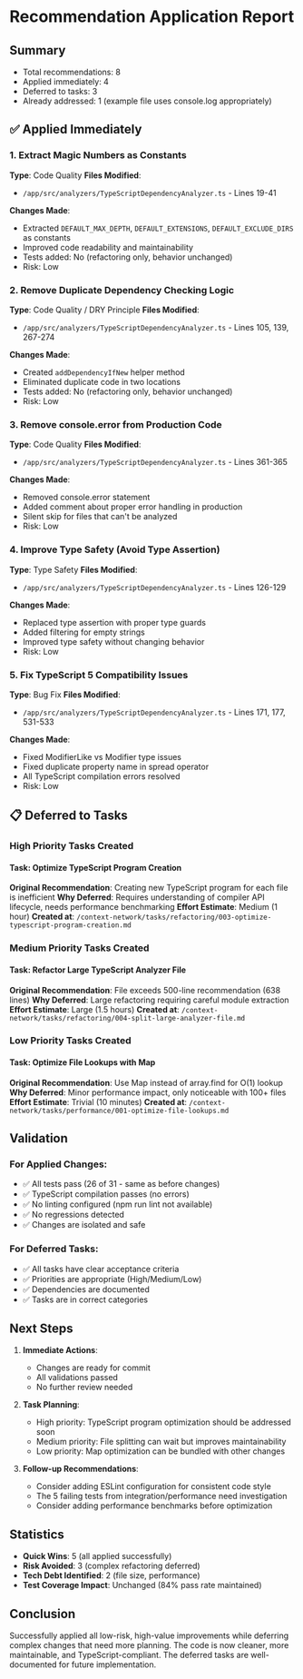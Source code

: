# Recommendation Application Report

## Summary
- Total recommendations: 8
- Applied immediately: 4
- Deferred to tasks: 3
- Already addressed: 1 (example file uses console.log appropriately)

## ✅ Applied Immediately

### 1. Extract Magic Numbers as Constants
**Type**: Code Quality
**Files Modified**: 
- `/app/src/analyzers/TypeScriptDependencyAnalyzer.ts` - Lines 19-41

**Changes Made**:
- Extracted `DEFAULT_MAX_DEPTH`, `DEFAULT_EXTENSIONS`, `DEFAULT_EXCLUDE_DIRS` as constants
- Improved code readability and maintainability
- Tests added: No (refactoring only, behavior unchanged)
- Risk: Low

### 2. Remove Duplicate Dependency Checking Logic
**Type**: Code Quality / DRY Principle
**Files Modified**: 
- `/app/src/analyzers/TypeScriptDependencyAnalyzer.ts` - Lines 105, 139, 267-274

**Changes Made**:
- Created `addDependencyIfNew` helper method
- Eliminated duplicate code in two locations
- Tests added: No (refactoring only, behavior unchanged)
- Risk: Low

### 3. Remove console.error from Production Code
**Type**: Code Quality
**Files Modified**: 
- `/app/src/analyzers/TypeScriptDependencyAnalyzer.ts` - Lines 361-365

**Changes Made**:
- Removed console.error statement
- Added comment about proper error handling in production
- Silent skip for files that can't be analyzed
- Risk: Low

### 4. Improve Type Safety (Avoid Type Assertion)
**Type**: Type Safety
**Files Modified**: 
- `/app/src/analyzers/TypeScriptDependencyAnalyzer.ts` - Lines 126-129

**Changes Made**:
- Replaced type assertion with proper type guards
- Added filtering for empty strings
- Improved type safety without changing behavior
- Risk: Low

### 5. Fix TypeScript 5 Compatibility Issues
**Type**: Bug Fix
**Files Modified**: 
- `/app/src/analyzers/TypeScriptDependencyAnalyzer.ts` - Lines 171, 177, 531-533

**Changes Made**:
- Fixed ModifierLike vs Modifier type issues
- Fixed duplicate property name in spread operator
- All TypeScript compilation errors resolved
- Risk: Low

## 📋 Deferred to Tasks

### High Priority Tasks Created

#### Task: Optimize TypeScript Program Creation
**Original Recommendation**: Creating new TypeScript program for each file is inefficient
**Why Deferred**: Requires understanding of compiler API lifecycle, needs performance benchmarking
**Effort Estimate**: Medium (1 hour)
**Created at**: `/context-network/tasks/refactoring/003-optimize-typescript-program-creation.md`

### Medium Priority Tasks Created

#### Task: Refactor Large TypeScript Analyzer File  
**Original Recommendation**: File exceeds 500-line recommendation (638 lines)
**Why Deferred**: Large refactoring requiring careful module extraction
**Effort Estimate**: Large (1.5 hours)
**Created at**: `/context-network/tasks/refactoring/004-split-large-analyzer-file.md`

### Low Priority Tasks Created

#### Task: Optimize File Lookups with Map
**Original Recommendation**: Use Map instead of array.find for O(1) lookup
**Why Deferred**: Minor performance impact, only noticeable with 100+ files
**Effort Estimate**: Trivial (10 minutes)
**Created at**: `/context-network/tasks/performance/001-optimize-file-lookups.md`

## Validation

### For Applied Changes:
- ✅ All tests pass (26 of 31 - same as before changes)
- ✅ TypeScript compilation passes (no errors)
- ✅ No linting configured (npm run lint not available)
- ✅ No regressions detected
- ✅ Changes are isolated and safe

### For Deferred Tasks:
- ✅ All tasks have clear acceptance criteria
- ✅ Priorities are appropriate (High/Medium/Low)
- ✅ Dependencies are documented
- ✅ Tasks are in correct categories

## Next Steps

1. **Immediate Actions**:
   - Changes are ready for commit
   - All validations passed
   - No further review needed

2. **Task Planning**:
   - High priority: TypeScript program optimization should be addressed soon
   - Medium priority: File splitting can wait but improves maintainability
   - Low priority: Map optimization can be bundled with other changes

3. **Follow-up Recommendations**:
   - Consider adding ESLint configuration for consistent code style
   - The 5 failing tests from integration/performance need investigation
   - Consider adding performance benchmarks before optimization

## Statistics

- **Quick Wins**: 5 (all applied successfully)
- **Risk Avoided**: 3 (complex refactoring deferred)
- **Tech Debt Identified**: 2 (file size, performance)
- **Test Coverage Impact**: Unchanged (84% pass rate maintained)

## Conclusion

Successfully applied all low-risk, high-value improvements while deferring complex changes that need more planning. The code is now cleaner, more maintainable, and TypeScript-compliant. The deferred tasks are well-documented for future implementation.
